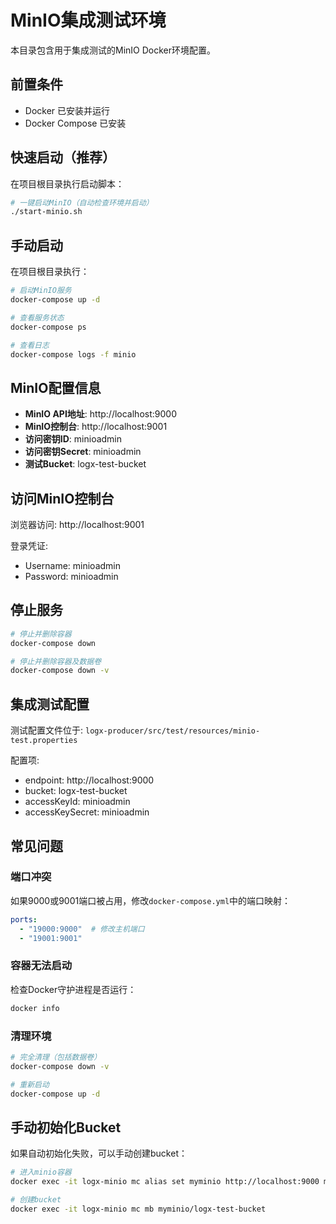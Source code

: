 # MinIO集成测试环境

本目录包含用于集成测试的MinIO Docker环境配置。

## 前置条件

- Docker 已安装并运行
- Docker Compose 已安装

## 快速启动（推荐）

在项目根目录执行启动脚本：

```bash
# 一键启动MinIO（自动检查环境并启动）
./start-minio.sh
```

## 手动启动

在项目根目录执行：

```bash
# 启动MinIO服务
docker-compose up -d

# 查看服务状态
docker-compose ps

# 查看日志
docker-compose logs -f minio
```

## MinIO配置信息

- **MinIO API地址**: http://localhost:9000
- **MinIO控制台**: http://localhost:9001
- **访问密钥ID**: minioadmin
- **访问密钥Secret**: minioadmin
- **测试Bucket**: logx-test-bucket

## 访问MinIO控制台

浏览器访问: http://localhost:9001

登录凭证:
- Username: minioadmin
- Password: minioadmin

## 停止服务

```bash
# 停止并删除容器
docker-compose down

# 停止并删除容器及数据卷
docker-compose down -v
```

## 集成测试配置

测试配置文件位于: `logx-producer/src/test/resources/minio-test.properties`

配置项:
- endpoint: http://localhost:9000
- bucket: logx-test-bucket
- accessKeyId: minioadmin
- accessKeySecret: minioadmin

## 常见问题

### 端口冲突

如果9000或9001端口被占用，修改`docker-compose.yml`中的端口映射：

```yaml
ports:
  - "19000:9000"  # 修改主机端口
  - "19001:9001"
```

### 容器无法启动

检查Docker守护进程是否运行：

```bash
docker info
```

### 清理环境

```bash
# 完全清理（包括数据卷）
docker-compose down -v

# 重新启动
docker-compose up -d
```

## 手动初始化Bucket

如果自动初始化失败，可以手动创建bucket：

```bash
# 进入minio容器
docker exec -it logx-minio mc alias set myminio http://localhost:9000 minioadmin minioadmin

# 创建bucket
docker exec -it logx-minio mc mb myminio/logx-test-bucket
```
